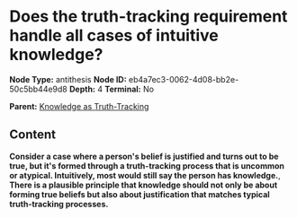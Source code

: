# Does the truth-tracking requirement handle all cases of intuitive knowledge?

**Node Type:** antithesis
**Node ID:** eb4a7ec3-0062-4d08-bb2e-50c5bb44e9d8
**Depth:** 4
**Terminal:** No

**Parent:** [Knowledge as Truth-Tracking](knowledge-as-truth-tracking-synthesis-2c16302d-4d7f-4dee-a7ac-cd2c9d6b658d.md)

## Content

**Consider a case where a person's belief is justified and turns out to be true, but it's formed through a truth-tracking process that is uncommon or atypical. Intuitively, most would still say the person has knowledge.**, **There is a plausible principle that knowledge should not only be about forming true beliefs but also about justification that matches typical truth-tracking processes.**
